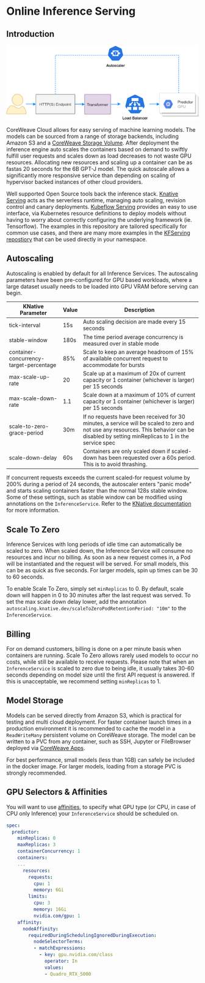 # Online Inference Serving

## Introduction

![diagram](../.gitbook/assets/overview.png)

CoreWeave Cloud allows for easy serving of machine learning models. The models can be sourced from a range of storage backends, including Amazon S3 and a [CoreWeave Storage Volume](../coreweave-kubernetes/storage.md). After deployment the inference engine auto scales the containers based on demand to swiftly fulfill user requests and scales down as load decreases to not waste GPU resources. Allocating new resources and scaling up a container can be as fastas 20 seconds for the 6B GPT-J model. The quick autoscale allows a significantly more responsive service than depending on scaling of hypervisor backed instances of other cloud providers.

Well supported Open Source tools back the inference stack. [Knative Serving](https://knative.dev/docs/serving/) acts as the serverless runtime, managing auto scaling, revision control and canary deployments. [Kubeflow Serving](https://www.kubeflow.org/docs/components/serving/kfserving/) provides an easy to use interface, via Kubernetes resource definitions to deploy models without having to worry about correctly configuring the underlying framework (ie. Tensorflow). The examples in this repository are tailored specifically for common use cases, and there are many more examples in the [KFServing repostiory](https://github.com/kubeflow/kfserving/tree/master/docs/samples) that can be used directly in your namespace.

## Autoscaling

Autoscaling is enabled by default for all Inference Services. The autoscaling parameters have been pre-configured for GPU based workloads, where a large dataset usually needs to be loaded into GPU VRAM before serving can begin.

| KNative Parameter                       | Value | Description                                                                                                                                                                                 |
| --------------------------------------- | ----- | ------------------------------------------------------------------------------------------------------------------------------------------------------------------------------------------- |
| tick-interval                           | 15s   | Auto scaling decision are made every 15 seconds                                                                                                                                             |
| stable-window                           | 180s  | The time period average concurrency is measured over in stable mode                                                                                                                         |
| container-concurrency-target-percentage | 85%   | Scale to keep an average headroom of 15% of available concurrent request to accommodate for bursts                                                                                          |
| max-scale-up-rate                       | 20    | Scale up at a maximum of 20x of current capacity or 1 container (whichever is larger) per 15 seconds                                                                                        |
| max-scale-down-rate                     | 1.1   | Scale down at a maximum of 10% of current capacity or 1 container (whichever is larger) per 15 seconds                                                                                      |
| scale-to-zero-grace-period              | 30m   | If no requests have been received for 30 minutes, a service will be scaled to zero and not use any resources. This behavior can be disabled by setting minReplicas to 1 in the service spec |
| scale-down-delay                        | 60s   | Containers are only scaled down if scaled-down has been requested over a 60s period. This is to avoid thrashing.                                                                            |

If concurrent requests exceeds the current scaled-for request volume by 200% during a period of 24 seconds, the autoscaler enters "panic mode" and starts scaling containers faster than the normal 128s stable window. Some of these settings, such as stable window can be modified using annotations on the `InferenceService`. Refer to the [KNative documentation](https://knative.dev/docs/serving/configuring-autoscaling/) for more information.

## Scale To Zero

Inference Services with long periods of idle time can automatically be scaled to zero. When scaled down, the Inference Service will consume no resources and incur no billing. As soon as a new request comes in, a Pod will be instantiated and the request will be served. For small models, this can be as quick as five seconds. For larger models, spin up times can be 30 to 60 seconds.

To enable Scale To Zero, simply set `minReplicas` to 0. By default, scale down will happen in 0 to 30 minutes after the last request was served. To set the max scale down delay lower, add the annotation `autoscaling.knative.dev/scaleToZeroPodRetentionPeriod: "10m"` to the `InferenceService`.

## Billing

For on demand customers, billing is done on a per minute basis when containers are running. Scale To Zero allows rarely used models to occur no costs, while still be available to receive requests. Please note that when an `InferenceService` is scaled to zero due to being idle, it usually takes 30-60 seconds depending on model size until the first API request is answered. If this is unacceptable, we recommend setting `minReplicas` to 1.

## Model Storage

Models can be served directly from Amazon S3, which is practical for testing and multi cloud deployment. For faster container launch times in a production environment it is recommended to cache the model in a `ReadWriteMany` persistent volume on CoreWeave storage. The model can be written to a PVC from any container, such as SSH, Jupyter or FileBrowser deployed via [CoreWeave Apps](https://apps.coreweave.com).

For best performance, small models (less than 1GB) can safely be included in the docker image. For larger models, loading from a storage PVC is strongly recommended.

## GPU Selectors & Affinities

You will want to use [affinities](https://docs.coreweave.com/coreweave-kubernetes/node-types#requesting-compute-in-kubernetes), to specify what GPU type (or CPU, in case of CPU only Inference) your `InferenceService` should be scheduled on.

```yaml
spec:
  predictor:
    minReplicas: 0 
    maxReplicas: 3
    containerConcurrency: 1
    containers:
    ...
      resources:
        requests:
          cpu: 1
          memory: 6Gi
        limits:
          cpu: 3
          memory: 16Gi
          nvidia.com/gpu: 1
    affinity:
      nodeAffinity:
        requiredDuringSchedulingIgnoredDuringExecution:
          nodeSelectorTerms:
          - matchExpressions:
            - key: gpu.nvidia.com/class
              operator: In
              values:
              - Quadro_RTX_5000
```
